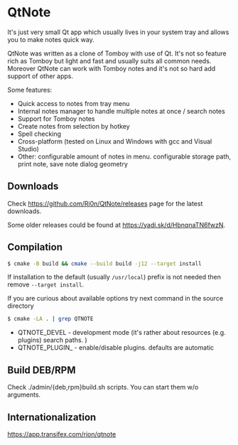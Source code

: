 QtNote
======
It's just very small Qt app which usually lives in your system tray and allows you to make notes quick way.

QtNote was written as a clone of Tomboy with use of Qt.
It's not so feature rich as Tomboy but light and fast and usually suits all common needs.
Moreover QtNote can work with Tomboy notes and it's not so hard add support of other apps.

Some features:
* Quick access to notes from tray menu
* Internal notes manager to handle multiple notes at once / search notes
* Support for Tomboy notes
* Create notes from selection by hotkey
* Spell checking
* Cross-platform (tested on Linux and Windows with gcc and Visual Studio)
* Other: configurable amount of notes in menu. configurable storage path, print note, save note dialog geometry


## Downloads

Check https://github.com/Ri0n/QtNote/releases page for the latest downloads.

Some older releases could be found at https://yadi.sk/d/HbnqnaTN6fwzN.

## Compilation
```bash
$ cmake -B build && cmake --build build -j12 --target install
```

If installation to the default (usually `/usr/local`) prefix is not needed then remove `--target install`.

If you are curious about available options try next command in the source directory

```bash
$ cmake -LA . | grep QTNOTE
```

* QTNOTE_DEVEL - development mode (it's rather about resources (e.g. plugins) search paths. )
* QTNOTE_PLUGIN_ - enable/disable plugins. defaults are automatic

## Build DEB/RPM

Check ./admin/{deb,rpm}build.sh scripts. You can start them w/o arguments.

## Internationalization

https://app.transifex.com/rion/qtnote
